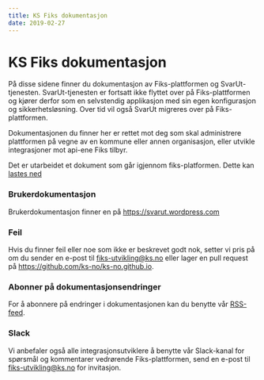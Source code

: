 ```yaml
---
title: KS Fiks dokumentasjon
date: 2019-02-27
---
```


# KS Fiks dokumentasjon

På disse sidene finner du dokumentasjon av Fiks-plattformen og SvarUt-tjenesten. SvarUt-tjenesten er fortsatt ikke flyttet over på Fiks-plattformen og kjører derfor som en selvstendig applikasjon med sin egen konfigurasjon og sikkerhetsløsning. Over tid vil også SvarUt migreres over på Fiks-plattformen.

Dokumentasjonen du finner her er rettet mot deg som skal administrere plattformen på vegne av en kommune eller annen organisasjon, eller utvikle integrasjoner mot api-ene Fiks tilbyr.

Det er utarbeidet et dokument som går igjennom fiks-platformen. Dette kan [lastes ned](/fiks-plattformen.pdf)

### Brukerdokumentasjon 

Brukerdokumentasjon finner en på https://svarut.wordpress.com

### Feil
Hvis du finner feil eller noe som ikke er beskrevet godt nok, setter vi pris på om du sender en e-post til [fiks-utvikling@ks.no](mailto:fiks-utvikling@ks.no) eller lager en pull request på https://github.com/ks-no/ks-no.github.io.

### Abonner på dokumentasjonsendringer
For å abonnere på endringer i dokumentasjonen kan du benytte vår <a rel="alternate" type="application/rss+xml" href="index.xml">RSS-feed</a>.

### Slack
Vi anbefaler også alle integrasjonsutviklere å benytte vår Slack-kanal for spørsmål og kommentarer vedrørende Fiks-plattformen, send en e-post til [fiks-utvikling@ks.no](mailto:fiks-utvikling@ks.no) for invitasjon.
